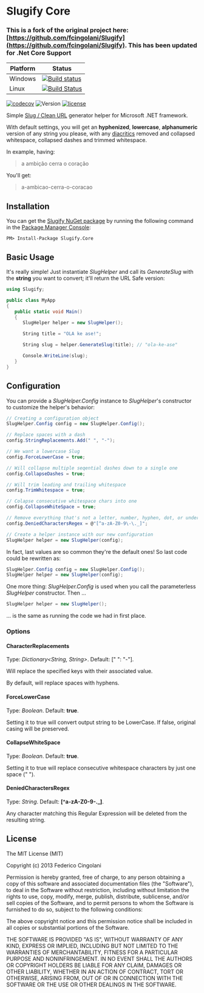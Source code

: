 Slugify Core
=======

### This is a fork of the original project here: [https://github.com/fcingolani/Slugify](https://github.com/fcingolani/Slugify). This has been updated for .Net Core Support

| Platform | Status|
|---------|-------|
|Windows  | [![Build status](https://img.shields.io/appveyor/ci/soda-digital/slugify.svg?maxAge=2000)](https://ci.appveyor.com/project/Soda-Digital/slugify) |
|Linux| [![Build Status](https://img.shields.io/travis/ctolkien/Slugify.svg?maxAge=2000)](https://travis-ci.org/ctolkien/Slugify) |

[![codecov](https://codecov.io/gh/ctolkien/Slugify/branch/master/graph/badge.svg)](https://codecov.io/gh/ctolkien/Slugify)
![Version](https://img.shields.io/nuget/v/slugify.core.svg?maxAge=2000)
[![license](https://img.shields.io/github/license/ctolkien/Slugify.svg?maxAge=2592000)]()

Simple [Slug / Clean URL](http://en.wikipedia.org/wiki/Slug_%28web_publishing%29#Slug) generator helper for Microsoft .NET framework.

With default settings, you will get an **hyphenized**, **lowercase**, **alphanumeric** version of any string you please, with any [diacritics](http://en.wikipedia.org/wiki/Diacritic) removed and collapsed whitespace, collapsed dashes and trimmed whitespace.

In example, having:

> a ambição cerra o coração

You'll get:

> a-ambicao-cerra-o-coracao

Installation
------------

You can get the [Slugify NuGet package](https://www.nuget.org/packages/Slugify.Core/) by running the following command in the [Package Manager Console](http://docs.nuget.org/docs/start-here/using-the-package-manager-console):

```
PM> Install-Package Slugify.Core
```


Basic Usage
-----------

It's really simple! Just instantiate _SlugHelper_ and call its _GenerateSlug_ with the **string** you want to convert; it'll return the URL Safe version:


```csharp
using Slugify;

public class MyApp
{
   public static void Main()
   {
      SlugHelper helper = new SlugHelper();

      String title = "OLA ke ase!";

      String slug = helper.GenerateSlug(title); // "ola-ke-ase"

      Console.WriteLine(slug);
   }
}

```

Configuration
-------------

You can provide a _SlugHelper.Config_ instance to _SlugHelper_'s constructor to customize the helper's behavior:

```csharp
// Creating a configuration object
SlugHelper.Config config = new SlugHelper.Config();

// Replace spaces with a dash
config.StringReplacements.Add(" ", "-");

// We want a lowercase Slug
config.ForceLowerCase = true;

// Will collapse multiple seqential dashes down to a single one
config.CollapseDashes = true;

// Will trim leading and trailing whitespace
config.TrimWhitespace = true;

// Colapse consecutive whitespace chars into one
config.CollapseWhiteSpace = true;

// Remove everything that's not a letter, number, hyphen, dot, or underscore
config.DeniedCharactersRegex = @"[^a-zA-Z0-9\-\._]";

// Create a helper instance with our new configuration
SlugHelper helper = new SlugHelper(config);
```

In fact, last values are so common they're the default ones! So last code could be rewritten as:

```csharp
SlugHelper.Config config = new SlugHelper.Config();
SlugHelper helper = new SlugHelper(config);
```

One more thing: _SlugHelper.Config_ is used when you call the parameterless _SlugHelper_ constructor. Then ...

```csharp
SlugHelper helper = new SlugHelper();
```

... is the same as running the code we had in first place.

### Options

#### CharacterReplacements

Type: _Dictionary&lt;String, String&gt;_. Default: [" ": "-"].

Will replace the specified keys with their associated value.

By default, will replace spaces with hyphens.

#### ForceLowerCase

Type: _Boolean_. Default: **true**.

Setting it to true will convert output string to be LowerCase. If false, original casing will be preserved.

#### CollapseWhiteSpace

Type: _Boolean_. Default: **true**.

Setting it to true will replace consecutive whitespace characters by just one space (" ").

#### DeniedCharactersRegex

Type: _String_. Default: **[^a-zA-Z0-9\-\._]**.

Any character matching this Regular Expression will be deleted from the resulting string.

License
-------

The MIT License (MIT)

Copyright (c) 2013 Federico Cingolani

Permission is hereby granted, free of charge, to any person obtaining a copy
of this software and associated documentation files (the "Software"), to deal
in the Software without restriction, including without limitation the rights
to use, copy, modify, merge, publish, distribute, sublicense, and/or sell
copies of the Software, and to permit persons to whom the Software is
furnished to do so, subject to the following conditions:

The above copyright notice and this permission notice shall be included in
all copies or substantial portions of the Software.

THE SOFTWARE IS PROVIDED "AS IS", WITHOUT WARRANTY OF ANY KIND, EXPRESS OR
IMPLIED, INCLUDING BUT NOT LIMITED TO THE WARRANTIES OF MERCHANTABILITY,
FITNESS FOR A PARTICULAR PURPOSE AND NONINFRINGEMENT. IN NO EVENT SHALL THE
AUTHORS OR COPYRIGHT HOLDERS BE LIABLE FOR ANY CLAIM, DAMAGES OR OTHER
LIABILITY, WHETHER IN AN ACTION OF CONTRACT, TORT OR OTHERWISE, ARISING FROM,
OUT OF OR IN CONNECTION WITH THE SOFTWARE OR THE USE OR OTHER DEALINGS IN
THE SOFTWARE.
